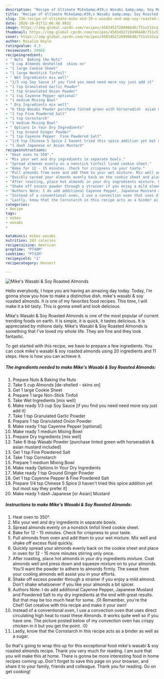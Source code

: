 ```yaml
---
description: "Recipe of Ultimate Mike&amp;#39;s Wasabi &amp;amp; Soy Roasted Almonds"
title: "Recipe of Ultimate Mike&amp;#39;s Wasabi &amp;amp; Soy Roasted Almonds"
slug: 726-recipe-of-ultimate-mike-and-39-s-wasabi-and-amp-soy-roasted-almonds
date: 2020-10-01T12:06:48.993Z
image: https://img-global.cpcdn.com/recipes/4583452720496640/751x532cq70/mikes-wasabi-soy-roasted-almonds-recipe-main-photo.jpg
thumbnail: https://img-global.cpcdn.com/recipes/4583452720496640/751x532cq70/mikes-wasabi-soy-roasted-almonds-recipe-main-photo.jpg
cover: https://img-global.cpcdn.com/recipes/4583452720496640/751x532cq70/mikes-wasabi-soy-roasted-almonds-recipe-main-photo.jpg
author: Rosalie Doyle
ratingvalue: 4.3
reviewcount: 24662
recipeingredient:
- " Nuts  Baking the Nuts"
- "5 cup Almonds deshelled  skins on"
- "1 large Cookie Sheet"
- "1 large NonStick Tinfoil"
- " Wet Ingredients mix well"
- "1/3 cup Soy Sauce if you find you need need more soy just add it"
- "1 tsp Granulated Garlic Powder"
- "1 tsp Granulated Onion Powder"
- "1 tsp Cayenne Pepper optional"
- "1 medium Mixing Bowl"
- " Dry Ingredients mix well"
- "6 tbsp Wasabi Powder purchase tinted green with horseradish  asian mustard included"
- "1 tsp Fine Powdered Salt"
- "1 tsp Cornstarch"
- "1 medium Mixing Bowl"
- " Options In Your Dry Ingredients"
- "1 tsp Ground Ginger Powder"
- "1 tsp Cayenne Pepper  Fine Powdered Salt"
- "1/4 tsp Chinese 5 Spice I havent tried this spice addition yet but most say they prefer it"
- "1 dash Japanese or Asian Mustard"
recipeinstructions:
- "Heat oven to 350°."
- "Mix your wet and dry ingredients in separate bowls."
- "Spread almonds evenly on a nonstick tinfoil lined cookie sheet."
- "Bake for 12 - 15 minutes. Check for crispness to your taste."
- "Pull almonds from oven and add them to your wet mixture. Mix well and shake off excess fluid quickly."
- "Quickly spread your almonds evenly back on the cookie sheet and place in oven for 12 - 15 more minutes stirring only once."
- "After roasting, place hot almonds in your dry ingredients mixture. Coat almonds well and press down and squeeze mixture on to your almonds. You&#39;ll want the powder to adhere to almonds firmly. The sweat from your cooling almonds will assist you in your efforts."
- "Shake off excess powder through a strainer if you enjoy a mild almond. Don&#39;t shake whatsoever if you like your almonds a bit spicer."
- "Authors Note: I do add additional Cayenne Pepper, Japanese Mustard and Powdered Salt to my dry ingredients at the end with great results. But that may be too much heat for some. ;0) Remember, you&#39;re the Chef! Get creative with this recipe and make it your own!"
- "Instead of a conventional oven, I use a convection oven that uses direct circulating high heat to roast these Almonds. It works quite well so if you have one. The picture posted below of my convection oven has crispy chicken in it but you get the point. :0)"
- "Lastly, know that the Cornstarch in this recipe acts as a binder as well as a sugar."
categories:
- Recipe
tags:
- mikes
- wasabi
- 

katakunci: mikes wasabi  
nutrition: 243 calories
recipecuisine: American
preptime: "PT40M"
cooktime: "PT32M"
recipeyield: "1"
recipecategory: Dessert

---
```



![Mike&#39;s Wasabi &amp; Soy Roasted Almonds](https://img-global.cpcdn.com/recipes/4583452720496640/751x532cq70/mikes-wasabi-soy-roasted-almonds-recipe-main-photo.jpg)

Hello everybody, I hope you are having an amazing day today. Today, I'm gonna show you how to make a distinctive dish, mike&#39;s wasabi &amp; soy roasted almonds. It is one of my favorites food recipes. This time, I will make it a bit tasty. This is gonna smell and look delicious.



Mike&#39;s Wasabi &amp; Soy Roasted Almonds is one of the most popular of current trending foods on earth. It is simple, it is quick, it tastes delicious. It is appreciated by millions daily. Mike&#39;s Wasabi &amp; Soy Roasted Almonds is something that I've loved my whole life. They are fine and they look fantastic.


To get started with this recipe, we have to prepare a few ingredients. You can cook mike&#39;s wasabi &amp; soy roasted almonds using 20 ingredients and 11 steps. Here is how you can achieve it.

<!--inarticleads1-->

##### The ingredients needed to make Mike&#39;s Wasabi &amp; Soy Roasted Almonds:

1. Prepare  Nuts &amp; Baking the Nuts
1. Take 5 cup Almonds [de-shelled - skins on]
1. Get 1 large Cookie Sheet
1. Prepare 1 large Non-Stick Tinfoil
1. Take  Wet Ingredients [mix well]
1. Make ready 1/3 cup Soy Sauce [if you find you need need more soy just add it]
1. Take 1 tsp Granulated Garlic Powder
1. Prepare 1 tsp Granulated Onion Powder
1. Make ready 1 tsp Cayenne Pepper [optional]
1. Make ready 1 medium Mixing Bowl
1. Prepare  Dry Ingredients [mix well]
1. Take 6 tbsp Wasabi Powder [purchase tinted green with horseradish &amp; asian mustard included]
1. Get 1 tsp Fine Powdered Salt
1. Take 1 tsp Cornstarch
1. Prepare 1 medium Mixing Bowl
1. Make ready  Options In Your Dry Ingredients
1. Make ready 1 tsp Ground Ginger Powder
1. Get 1 tsp Cayenne Pepper &amp; Fine Powdered Salt
1. Prepare 1/4 tsp Chinese 5 Spice [I haven&#39;t tried this spice addition yet but most say they prefer it]
1. Make ready 1 dash Japanese [or Asian] Mustard




<!--inarticleads2-->

##### Instructions to make Mike&#39;s Wasabi &amp; Soy Roasted Almonds:

1. Heat oven to 350°.
1. Mix your wet and dry ingredients in separate bowls.
1. Spread almonds evenly on a nonstick tinfoil lined cookie sheet.
1. Bake for 12 - 15 minutes. Check for crispness to your taste.
1. Pull almonds from oven and add them to your wet mixture. Mix well and shake off excess fluid quickly.
1. Quickly spread your almonds evenly back on the cookie sheet and place in oven for 12 - 15 more minutes stirring only once.
1. After roasting, place hot almonds in your dry ingredients mixture. Coat almonds well and press down and squeeze mixture on to your almonds. You&#39;ll want the powder to adhere to almonds firmly. The sweat from your cooling almonds will assist you in your efforts.
1. Shake off excess powder through a strainer if you enjoy a mild almond. Don&#39;t shake whatsoever if you like your almonds a bit spicer.
1. Authors Note: I do add additional Cayenne Pepper, Japanese Mustard and Powdered Salt to my dry ingredients at the end with great results. But that may be too much heat for some. ;0) Remember, you&#39;re the Chef! Get creative with this recipe and make it your own!
1. Instead of a conventional oven, I use a convection oven that uses direct circulating high heat to roast these Almonds. It works quite well so if you have one. The picture posted below of my convection oven has crispy chicken in it but you get the point. :0)
1. Lastly, know that the Cornstarch in this recipe acts as a binder as well as a sugar.




So that's going to wrap this up for this exceptional food mike&#39;s wasabi &amp; soy roasted almonds recipe. Thank you very much for reading. I am sure that you will make this at home. There is gonna be more interesting food in home recipes coming up. Don't forget to save this page on your browser, and share it to your family, friends and colleague. Thank you for reading. Go on get cooking!
